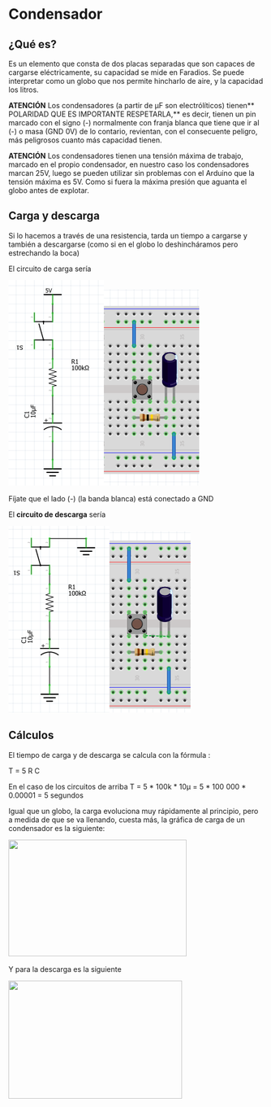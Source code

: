 
# Condensador

## ¿Qué es?

Es un elemento que consta de dos placas separadas que son capaces de cargarse eléctricamente, su capacidad se mide en Faradios. Se puede interpretar como un globo que nos permite hincharlo de aire, y la capacidad los litros.

**ATENCIÓN** Los condensadores (a partir de μF son electrólíticos) tienen** POLARIDAD QUE ES IMPORTANTE RESPETARLA,** es decir, tienen un pin marcado con el signo (-) normalmente con franja blanca que tiene que ir al (-) o masa (GND 0V) de lo contario, revientan, con el consecuente peligro, más peligrosos cuanto más capacidad tienen.

**ATENCIÓN** Los condensadores tienen una tensión máxima de trabajo, marcado en el propio condensador, en nuestro caso los condensadores marcan 25V, luego se pueden utilizar sin problemas con el Arduino que la tensión máxima es 5V. Como si fuera la máxima presión que aguanta el globo antes de explotar.



## Carga y descarga

Si lo hacemos a través de una resistencia, tarda un tiempo a cargarse y también a descargarse (como si en el globo lo deshincháramos pero estrechando la boca)

El circuito de carga sería

<img src="img/carga.png" width="188" height="404" /><img src="img/ctocarga.png" width="188" height="386" />

Fíjate que el lado (-) (la banda blanca) está conectado a GND

El **circuito de descarga** sería

<img src="img/descarga.png" width="199" height="367" /><img src="img/ctodescarga.png" width="160" height="356" />

## Cálculos

El tiempo de carga y de descarga se calcula con la fórmula :

T = 5 R C

En el caso de los circuitos de arriba T = 5 * 100k * 10μ = 5 * 100 000 * 0.00001 = 5 segundos

Igual que un globo, la carga evoluciona muy rápidamente al principio, pero a medida de que se va llenando, cuesta más, la gráfica de carga de un condensador es la siguiente:

<img src="http://e-ducativa.catedu.es/44700165/aula/archivos/repositorio//2750/2951/html/img13.JPG" width="351" height="229" />

Y para la descarga es la siguiente

<img src="http://e-ducativa.catedu.es/44700165/aula/archivos/repositorio//2750/2951/html/img15.JPG" width="342" height="232" />